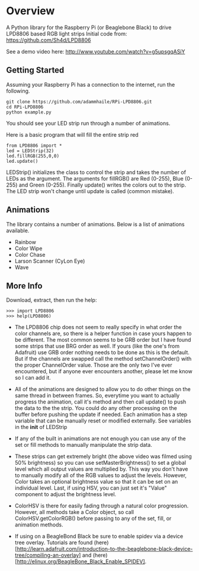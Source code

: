 Overview 
====
A Python library for the Raspberry Pi (or Beaglebone Black) to drive LPD8806 based RGB light strips
Initial code from: https://github.com/Sh4d/LPD8806

See a demo video here: http://www.youtube.com/watch?v=g5upsgqASiY

Getting Started 
----
Assuming your Raspberry Pi has a connection to the internet, run the following. 

    git clone https://github.com/adammhaile/RPi-LPD8806.git
    cd RPi-LPD8806
    python example.py
    
You should see your LED strip run through a number of animations. 

Here is a basic program that will fill the entire strip red

    from LPD8806 import *
    led = LEDStrip(32)
    led.fillRGB(255,0,0)
    led.update()
    
LEDStrip() initializes the class to control the strip and takes the number of LEDs as the argument. The arguments for fillRGB() are Red (0-255), Blue (0-255) and Green (0-255). Finally update() writes the colors out to the strip. The LED strip won't change until update is called (common mistake). 

Animations
----
The library contains a number of animations. Below is a list of animations available.
* Rainbow
* Color Wipe
* Color Chase
* Larson Scanner (CyLon Eye)
* Wave


More Info
----
Download, extract, then run the help:

    >>> import LPD8806
    >>> help(LPD8806)



* The LPD8806 chip does not seem to really specify in what order the color channels are, so there is a helper function in case yours happen to be different. The most common seems to be GRB order but I have found some strips that use BRG order as well. If yours (like the one's from Adafruit) use GRB order nothing needs to be done as this is the default. But if the channels are swapped call the method setChannelOrder() with the proper ChannelOrder value. Those are the only two I've ever encountered, but if anyone ever encounters another, please let me know so I can add it.
 
* All of the animations are designed to allow you to do other things on the same thread in between frames. So, everytime you want to actually progress the animation, call it's method and then call update() to push the data to the the strip. You could do any other processing on the buffer before pushing the update if needed. Each animation has a step variable that can be manually reset or modified externally. See variables in the __init__ of LEDStrip
 
* If any of the built in animations are not enough you can use any of the set or fill methods to manually manipulate the strip data.
 
 * These strips can get extremely bright (the above video was filmed using 50% brightness) so you can use setMasterBrightness() to set a global level which all output values are multiplied by. This way you don't have to manually modify all of the RGB values to adjust the levels. However, Color takes an optional brightness value so that it can be set on an individual level. Last, if using HSV, you can just set it's "Value" component to adjust the brightness level.
 
* ColorHSV is there for easily fading through a natural color progression. However, all methods take a Color object, so call ColorHSV.getColorRGB() before passing to any of the set, fill, or animation methods.

* If using on a BeagleBond Black be sure to enable spidev via a device tree overlay. Tutorials are found (here)[http://learn.adafruit.com/introduction-to-the-beaglebone-black-device-tree/compiling-an-overlay] and (here)[http://elinux.org/BeagleBone_Black_Enable_SPIDEV]. 